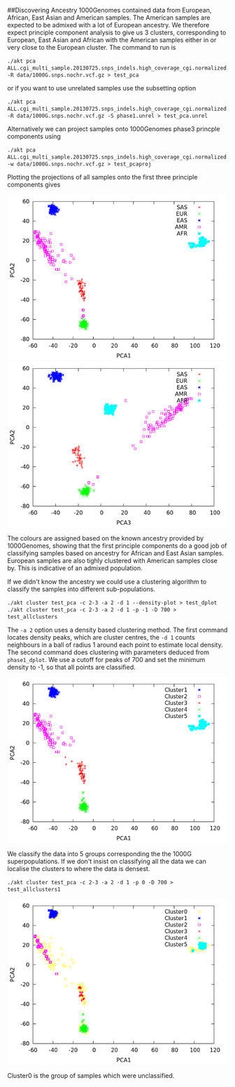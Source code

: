 ##Discovering Ancestry
1000Genomes contained data from European, African, East Asian and American samples. The American samples
are expected to be admixed with a lot of European ancestry. We therefore expect principle component analysis to give us
3 clusters, corresponding to European, East Asian and African with the American samples either in or very close to the European 
cluster. The command to run is
```
./akt pca ALL.cgi_multi_sample.20130725.snps_indels.high_coverage_cgi.normalized.uniq.genotypes.gtonly.cr90.ic10.bcf -R data/1000G.snps.nochr.vcf.gz > test_pca
```
or if you want to use unrelated samples use the subsetting option
```
./akt pca ALL.cgi_multi_sample.20130725.snps_indels.high_coverage_cgi.normalized.uniq.genotypes.gtonly.cr90.ic10.bcf -R data/1000G.snps.nochr.vcf.gz -S phase1.unrel > test_pca.unrel
```
Alternatively we can project samples onto 1000Genomes phase3 princple components using
```
./akt pca ALL.cgi_multi_sample.20130725.snps_indels.high_coverage_cgi.normalized.uniq.genotypes.gtonly.cr90.ic10.bcf -w data/1000G.snps.nochr.vcf.gz > test_pcaproj
```

Plotting the projections of all samples onto the first three principle components gives

![alt text](https://github.com/Illumina/akt/blob/master/docs/test_pca12.png)
![alt text](https://github.com/Illumina/akt/blob/master/docs/test_pca32.png)

The colours are assigned based on the known ancestry provided by 1000Genomes, showing that the first principle components
do a good job of classifying samples based on ancestry for African and East Asian samples. European samples
are also tighly clustered with American samples close by. This is indicative of an admixed population.

If we didn't know the ancestry we could use a clustering algorithm to classify the samples into different sub-populations.
```
./akt cluster test_pca -c 2-3 -a 2 -d 1 --density-plot > test_dplot
./akt cluster test_pca -c 2-3 -a 2 -d 1 -p -1 -D 700 > test_allclusters
```
The `-a 2` option uses a density based clustering method. 
The first command locates density peaks, which are cluster centres, the `-d 1` counts neighbours in a ball of
radius 1 around each point to estimate local density. The second command does clustering with parameters
deduced from `phase1_dplot`. We use a cutoff for peaks of 700 and set the minimum density to -1, so that
all points are classified.

![alt text](https://github.com/Illumina/akt/blob/master/docs/test_cluster.png)

We classify the data into 5 groups corresponding the the 1000G superpopulations. If we don't insist on
classifying all the data we can localise the clusters to where the data is densest.

```
./akt cluster test_pca -c 2-3 -a 2 -d 1 -p 0 -D 700 > test_allclusters1
```

![alt text](https://github.com/Illumina/akt/blob/master/docs/test_cluster1.png)

Cluster0 is the group of samples which were unclassified.
